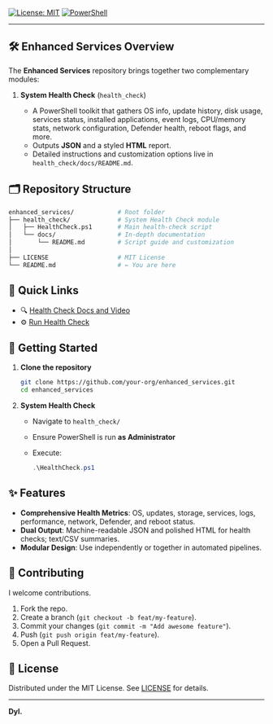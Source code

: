 <!--

 _____                                                                 _____ 
( ___ )                                                               ( ___ )
 |   |~~~~~~~~~~~~~~~~~~~~~~~~~~~~~~~~~~~~~~~~~~~~~~~~~~~~~~~~~~~~~~~~~|   | 
 |   |          ▓█████▄  ██▓ ██▓     ██▓   ▓██   ██▓                   |   | 
 |   |          ▒██▀ ██▌▓██▒▓██▒    ▓██▒    ▒██  ██▒                   |   | 
 |   |          ░██   █▌▒██▒▒██░    ▒██░     ▒██ ██░                   |   | 
 |   |          ░▓█▄   ▌░██░▒██░    ▒██░     ░ ▐██▓░                   |   | 
 |   |          ░▒████▓ ░██░░██████▒░██████▒ ░ ██▒▓░                   |   | 
 |   |           ▒▒▓  ▒ ░▓  ░ ▒░▓  ░░ ▒░▓  ░  ██▒▒▒                    |   | 
 |   |           ░ ▒  ▒  ▒ ░░ ░ ▒  ░░ ░ ▒  ░▓██ ░▒░                    |   | 
 |   |           ░ ░  ░  ▒ ░  ░ ░     ░ ░   ▒ ▒ ░░                     |   | 
 |   |             ░     ░      ░  ░    ░  ░░ ░                        |   | 
 |   |           ░                          ░ ░                        |   | 
 |   |  ██▓███   ▄▄▄     ▓██   ██▓ ███▄    █ ▄▄▄█████▓▓█████  ██▀███   |   | 
 |   | ▓██░  ██▒▒████▄    ▒██  ██▒ ██ ▀█   █ ▓  ██▒ ▓▒▓█   ▀ ▓██ ▒ ██▒ |   | 
 |   | ▓██░ ██▓▒▒██  ▀█▄   ▒██ ██░▓██  ▀█ ██▒▒ ▓██░ ▒░▒███   ▓██ ░▄█ ▒ |   | 
 |   | ▒██▄█▓▒ ▒░██▄▄▄▄██  ░ ▐██▓░▓██▒  ▐▌██▒░ ▓██▓ ░ ▒▓█  ▄ ▒██▀▀█▄   |   | 
 |   | ▒██▒ ░  ░ ▓█   ▓██▒ ░ ██▒▓░▒██░   ▓██░  ▒██▒ ░ ░▒████▒░██▓ ▒██▒ |   | 
 |   | ▒▓▒░ ░  ░ ▒▒   ▓▒█░  ██▒▒▒ ░ ▒░   ▒ ▒   ▒ ░░   ░░ ▒░ ░░ ▒▓ ░▒▓░ |   | 
 |   | ░▒ ░       ▒   ▒▒ ░▓██ ░▒░ ░ ░░   ░ ▒░    ░     ░ ░  ░  ░▒ ░ ▒░ |   | 
 |   | ░░         ░   ▒   ▒ ▒ ░░     ░   ░ ░   ░         ░     ░░   ░  |   | 
 |   |                ░  ░░ ░              ░             ░  ░   ░      |   | 
 |   |                    ░ ░                                          |   | 
 |___|~~~~~~~~~~~~~~~~~~~~~~~~~~~~~~~~~~~~~~~~~~~~~~~~~~~~~~~~~~~~~~~~~|___| 
(_____)                                                               (_____)
  Welcome to **Enhanced Services** — your centralized toolkit for
  Windows system health checks and vulnerability auditing.
-->

[![License: MIT](https://img.shields.io/badge/License-MIT-blue.svg)](./LICENSE)
[![PowerShell](https://img.shields.io/badge/PowerShell-5.1%2B-blue)](https://docs.microsoft.com/powershell)

---

## 🛠️ Enhanced Services Overview

The **Enhanced Services** repository brings together two complementary modules:

1. **System Health Check** (`health_check`)

   * A PowerShell toolkit that gathers OS info, update history, disk usage, services status, installed applications, event logs, CPU/memory stats, network configuration, Defender health, reboot flags, and more.
   * Outputs **JSON** and a styled **HTML** report.
   * Detailed instructions and customization options live in `health_check/docs/README.md`.

## 🗂️ Repository Structure

```bash
enhanced_services/            # Root folder
├── health_check/             # System Health Check module
│   ├── HealthCheck.ps1       # Main health-check script
│   └── docs/                 # In-depth documentation
│       └── README.md         # Script guide and customization
│
├── LICENSE                   # MIT License
└── README.md                 # ← You are here
```

## 🚀 Quick Links

* 🔍 [Health Check Docs and Video](./HEALTH_CHECK_README.md)
* ⚙️ [Run Health Check](./health_check.ps1)

## 🚀 Getting Started

1. **Clone the repository**

   ```bash
   git clone https://github.com/your-org/enhanced_services.git
   cd enhanced_services
   ```

2. **System Health Check**

   * Navigate to `health_check/`
   * Ensure PowerShell is run **as Administrator**
   * Execute:

     ```powershell
     .\HealthCheck.ps1
     ```


## ✨ Features

* **Comprehensive Health Metrics**: OS, updates, storage, services, logs, performance, network, Defender, and reboot status.
* **Dual Output**: Machine-readable JSON and polished HTML for health checks; text/CSV summaries.
* **Modular Design**: Use independently or together in automated pipelines.

## 🤝 Contributing

I welcome contributions.

1. Fork the repo.
2. Create a branch (`git checkout -b feat/my-feature`).
3. Commit your changes (`git commit -m "Add awesome feature"`).
4. Push (`git push origin feat/my-feature`).
5. Open a Pull Request.

## 📜 License

Distributed under the MIT License. See [LICENSE](./LICENSE) for details.

---

**Dyl.**
